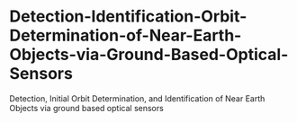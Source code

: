 # Detection-Identification-Orbit-Determination-of-Near-Earth-Objects-via-Ground-Based-Optical-Sensors
Detection, Initial Orbit Determination, and Identification of Near Earth Objects via ground based optical sensors
